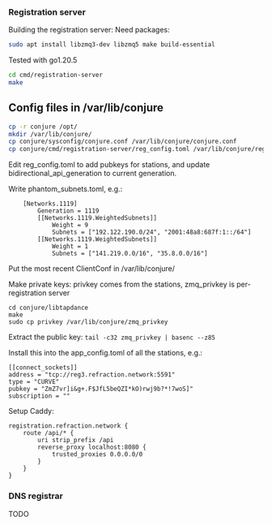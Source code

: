### Registration server

Building the registration server:
Need packages:
```sh
sudo apt install libzmq3-dev libzmq5 make build-essential
```
Tested with go1.20.5


```sh
cd cmd/registration-server
make
```


## Config files in /var/lib/conjure

```sh
cp -r conjure /opt/
mkdir /var/lib/conjure/
cp conjure/sysconfig/conjure.conf /var/lib/conjure/conjure.conf
cp conjure/cmd/registration-server/reg_config.toml /var/lib/conjure/reg_config.toml
```

Edit reg_config.toml to add pubkeys for stations, and update bidirectional_api_generation to current generation.

Write phantom_subnets.toml, e.g.:
```
    [Networks.1119]
        Generation = 1119
        [[Networks.1119.WeightedSubnets]]
            Weight = 9
            Subnets = ["192.122.190.0/24", "2001:48a8:687f:1::/64"] 
        [[Networks.1119.WeightedSubnets]]
            Weight = 1
            Subnets = ["141.219.0.0/16", "35.8.0.0/16"] 
```

Put the most recent ClientConf in /var/lib/conjure/

Make private keys:
privkey comes from the stations, zmq_privkey is per-registration server
```
cd conjure/libtapdance
make
sudo cp privkey /var/lib/conjure/zmq_privkey
```

Extract the public key:
`tail -c32 zmq_privkey | basenc --z85`

Install this into the app_config.toml of all the stations, e.g.:
```
[[connect_sockets]]
address = "tcp://reg3.refraction.network:5591"
type = "CURVE"
pubkey = "ZmZ7vr]i&g+.F$JfL5beQZI*kO)rwj9b?*!7woS]"
subscription = ""
```

Setup Caddy:
```
registration.refraction.network {
    route /api/* {
        uri strip_prefix /api
        reverse_proxy localhost:8080 {
            trusted_proxies 0.0.0.0/0
        }
    }
}
```


### DNS registrar

TODO
